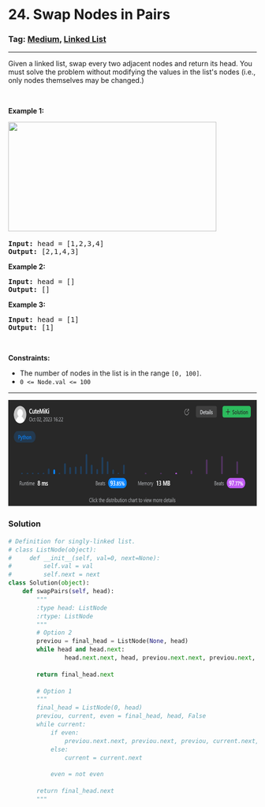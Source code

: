 # 24. Swap Nodes in Pairs
### Tag: [Medium](https://github.com/TheOnlyMiki/LeetCode-For-Fun/tree/main#medium-level), [Linked List](https://github.com/TheOnlyMiki/LeetCode-For-Fun/tree/main#linked-list)
---
<div class="px-5 pt-4"><div class="flex"></div><div class="xFUwe" data-track-load="description_content"><p>Given a&nbsp;linked list, swap every two adjacent nodes and return its head. You must solve the problem without&nbsp;modifying the values in the list's nodes (i.e., only nodes themselves may be changed.)</p>

<p>&nbsp;</p>
<p><strong class="example">Example 1:</strong></p>
<img alt="" src="https://assets.leetcode.com/uploads/2020/10/03/swap_ex1.jpg" style="width: 422px; height: 222px;">
<pre><strong>Input:</strong> head = [1,2,3,4]
<strong>Output:</strong> [2,1,4,3]
</pre>

<p><strong class="example">Example 2:</strong></p>

<pre><strong>Input:</strong> head = []
<strong>Output:</strong> []
</pre>

<p><strong class="example">Example 3:</strong></p>

<pre><strong>Input:</strong> head = [1]
<strong>Output:</strong> [1]
</pre>

<p>&nbsp;</p>
<p><strong>Constraints:</strong></p>

<ul>
	<li>The number of nodes in the&nbsp;list&nbsp;is in the range <code>[0, 100]</code>.</li>
	<li><code>0 &lt;= Node.val &lt;= 100</code></li>
</ul>
</div></div>

---
<img src="Submit.png" width="700" height="215" />

### Solution

```python
# Definition for singly-linked list.
# class ListNode(object):
#     def __init__(self, val=0, next=None):
#         self.val = val
#         self.next = next
class Solution(object):
    def swapPairs(self, head):
        """
        :type head: ListNode
        :rtype: ListNode
        """
        # Option 2
        previou = final_head = ListNode(None, head)
        while head and head.next:
                head.next.next, head, previou.next.next, previou.next, previou = previou.next, head.next.next, head.next.next, head.next, previou.next

        return final_head.next

        # Option 1
        """
        final_head = ListNode(0, head)
        previou, current, even = final_head, head, False
        while current:
            if even:
                previou.next.next, previou.next, previou, current.next, current = current.next, current, previou.next, previou.next, current.next
            else:
                current = current.next
                
            even = not even

        return final_head.next
        """
```
